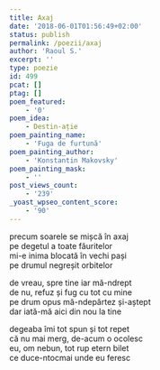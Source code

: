 ```yaml
---
title: Axaj
date: '2018-06-01T01:56:49+02:00'
status: publish
permalink: /poezii/axaj
author: 'Raoul S.'
excerpt: ''
type: poezie
id: 499
pcat: []
ptag: []
poem_featured:
    - '0'
poem_idea:
    - Destin-ație
poem_painting_name:
    - 'Fuga de furtună'
poem_painting_author:
    - 'Konstantin Makovsky'
poem_painting_mask:
    - ''
post_views_count:
    - '239'
_yoast_wpseo_content_score:
    - '90'
---
```

precum soarele se mișcă în axaj  
pe degetul a toate făuritelor  
mi-e inima blocată în vechi pași  
pe drumul negreșit orbitelor

de vreau, spre tine iar mă-ndrept  
de nu, refuz și fug cu tot cu mine  
pe drum opus mă-ndepărtez și-aștept  
dar iată-mă aici din nou la tine

degeaba îmi tot spun și tot repet  
că nu mai merg, de-acum o ocolesc  
eu, om nebun, tot rup etern bilet  
ce duce-ntocmai unde eu feresc